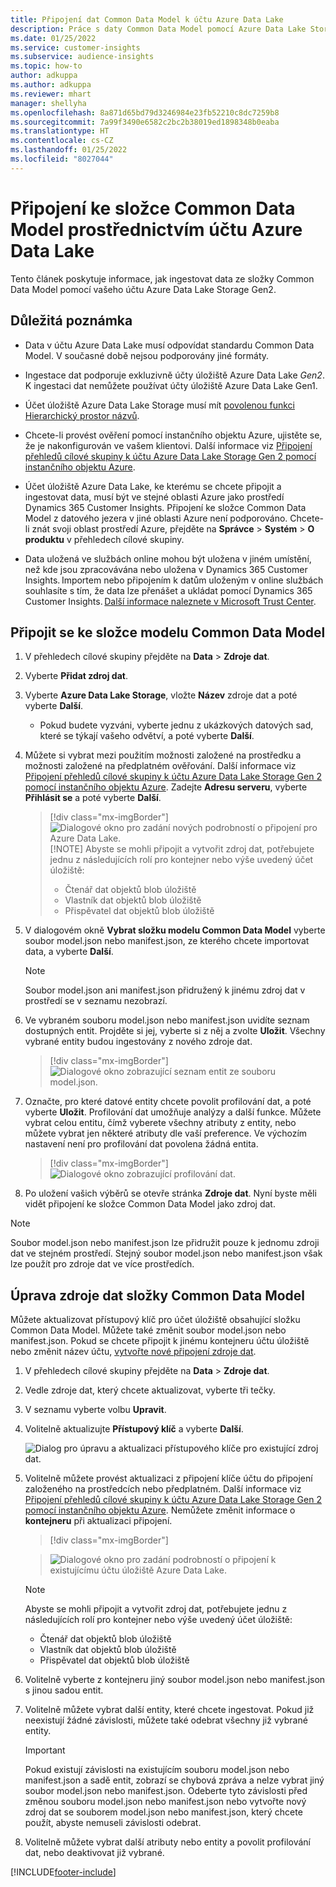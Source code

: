 ```yaml
---
title: Připojení dat Common Data Model k účtu Azure Data Lake
description: Práce s daty Common Data Model pomocí Azure Data Lake Storage.
ms.date: 01/25/2022
ms.service: customer-insights
ms.subservice: audience-insights
ms.topic: how-to
author: adkuppa
ms.author: adkuppa
ms.reviewer: mhart
manager: shellyha
ms.openlocfilehash: 8a871d65bd79d3246984e23fb52210c8dc7259b8
ms.sourcegitcommit: 7a99f3490e6582c2bc2b38019ed1898348b0eaba
ms.translationtype: HT
ms.contentlocale: cs-CZ
ms.lasthandoff: 01/25/2022
ms.locfileid: "8027044"
---
```

# <a name="connect-to-a-common-data-model-folder-using-an-azure-data-lake-account"></a>Připojení ke složce Common Data Model prostřednictvím účtu Azure Data Lake

Tento článek poskytuje informace, jak ingestovat data ze složky Common Data Model pomocí vašeho účtu Azure Data Lake Storage Gen2.

## <a name="important-considerations"></a>Důležitá poznámka

- Data v účtu Azure Data Lake musí odpovídat standardu Common Data Model. V současné době nejsou podporovány jiné formáty.

- Ingestace dat podporuje exkluzivně účty úložiště Azure Data Lake *Gen2*. K ingestaci dat nemůžete používat účty úložiště Azure Data Lake Gen1.

- Účet úložiště Azure Data Lake Storage musí mít [povolenou funkci Hierarchický prostor názvů](/azure/storage/blobs/data-lake-storage-namespace).

- Chcete-li provést ověření pomocí instančního objektu Azure, ujistěte se, že je nakonfigurován ve vašem klientovi. Další informace viz [Připojení přehledů cílové skupiny k účtu Azure Data Lake Storage Gen 2 pomocí instančního objektu Azure](connect-service-principal.md).

- Účet úložiště Azure Data Lake, ke kterému se chcete připojit a ingestovat data, musí být ve stejné oblasti Azure jako prostředí Dynamics 365 Customer Insights. Připojení ke složce Common Data Model z datového jezera v jiné oblasti Azure není podporováno. Chcete-li znát svoji oblast prostředí Azure, přejděte na **Správce** > **Systém** > **O produktu** v přehledech cílové skupiny.

- Data uložená ve službách online mohou být uložena v jiném umístění, než kde jsou zpracovávána nebo uložena v Dynamics 365 Customer Insights. Importem nebo připojením k datům uloženým v online službách souhlasíte s tím, že data lze přenášet a ukládat pomocí Dynamics 365 Customer Insights. [Další informace naleznete v Microsoft Trust Center](https://www.microsoft.com/trust-center).

## <a name="connect-to-a-common-data-model-folder"></a>Připojit se ke složce modelu Common Data Model

1. V přehledech cílové skupiny přejděte na **Data** > **Zdroje dat**.

1. Vyberte **Přidat zdroj dat**.

1. Vyberte **Azure Data Lake Storage**, vložte **Název** zdroje dat a poté vyberte **Další**.

   - Pokud budete vyzváni, vyberte jednu z ukázkových datových sad, které se týkají vašeho odvětví, a poté vyberte **Další**. 

1. Můžete si vybrat mezi použitím možnosti založené na prostředku a možnosti založené na předplatném ověřování. Další informace viz [Připojení přehledů cílové skupiny k účtu Azure Data Lake Storage Gen 2 pomocí instančního objektu Azure](connect-service-principal.md). Zadejte **Adresu serveru**, vyberte **Přihlásit se** a poté vyberte **Další**.
   > [!div class="mx-imgBorder"]
   > ![Dialogové okno pro zadání nových podrobností o připojení pro Azure Data Lake.](media/enter-new-storage-details.png)
   > [!NOTE]
   > Abyste se mohli připojit a vytvořit zdroj dat, potřebujete jednu z následujících rolí pro kontejner nebo výše uvedený účet úložiště:
   >  - Čtenář dat objektů blob úložiště
   >  - Vlastník dat objektů blob úložiště
   >  - Přispěvatel dat objektů blob úložiště

1. V dialogovém okně **Vybrat složku modelu Common Data Model** vyberte soubor model.json nebo manifest.json, ze kterého chcete importovat data, a vyberte **Další**.
   > [!NOTE]
   > Soubor model.json ani manifest.json přidružený k jinému zdroj dat v prostředí se v seznamu nezobrazí.

1. Ve vybraném souboru model.json nebo manifest.json uvidíte seznam dostupných entit. Projděte si jej, vyberte si z něj a zvolte **Uložit**. Všechny vybrané entity budou ingestovány z nového zdroje dat.
   > [!div class="mx-imgBorder"]
   > ![Dialogové okno zobrazující seznam entit ze souboru model.json.](media/review-entities.png)

8. Označte, pro které datové entity chcete povolit profilování dat, a poté vyberte **Uložit**. Profilování dat umožňuje analýzy a další funkce. Můžete vybrat celou entitu, čímž vyberete všechny atributy z entity, nebo můžete vybrat jen některé atributy dle vaší preference. Ve výchozím nastavení není pro profilování dat povolena žádná entita.
   > [!div class="mx-imgBorder"]
   > ![Dialogové okno zobrazující profilování dat.](media/dataprofiling-entities.png)

9. Po uložení vašich výběrů se otevře stránka **Zdroje dat**. Nyní byste měli vidět připojení ke složce Common Data Model jako zdroj dat.

> [!NOTE]
> Soubor model.json nebo manifest.json lze přidružit pouze k jednomu zdroji dat ve stejném prostředí. Stejný soubor model.json nebo manifest.json však lze použít pro zdroje dat ve více prostředích.

## <a name="edit-a-common-data-model-folder-data-source"></a>Úprava zdroje dat složky Common Data Model

Můžete aktualizovat přístupový klíč pro účet úložiště obsahující složku Common Data Model. Můžete také změnit soubor model.json nebo manifest.json. Pokud se chcete připojit k jinému kontejneru účtu úložiště nebo změnit název účtu, [vytvořte nové připojení zdroje dat](#connect-to-a-common-data-model-folder).

1. V přehledech cílové skupiny přejděte na **Data** > **Zdroje dat**.

2. Vedle zdroje dat, který chcete aktualizovat, vyberte tři tečky.

3. V seznamu vyberte volbu **Upravit**.

4. Volitelně aktualizujte **Přístupový klíč** a vyberte **Další**.

   ![Dialog pro úpravu a aktualizaci přístupového klíče pro existující zdroj dat.](media/edit-access-key.png)

5. Volitelně můžete provést aktualizaci z připojení klíče účtu do připojení založeného na prostředcích nebo předplatném. Další informace viz [Připojení přehledů cílové skupiny k účtu Azure Data Lake Storage Gen 2 pomocí instančního objektu Azure](connect-service-principal.md). Nemůžete změnit informace o **kontejneru** při aktualizaci připojení.
   > [!div class="mx-imgBorder"]

   > ![Dialogové okno pro zadání podrobností o připojení k existujícímu účtu úložiště Azure Data Lake.](media/enter-existing-storage-details.png)

   > [!NOTE]
   > Abyste se mohli připojit a vytvořit zdroj dat, potřebujete jednu z následujících rolí pro kontejner nebo výše uvedený účet úložiště:
   >  - Čtenář dat objektů blob úložiště
   >  - Vlastník dat objektů blob úložiště
   >  - Přispěvatel dat objektů blob úložiště


6. Volitelně vyberte z kontejneru jiný soubor model.json nebo manifest.json s jinou sadou entit.

7. Volitelně můžete vybrat další entity, které chcete ingestovat. Pokud již neexistují žádné závislosti, můžete také odebrat všechny již vybrané entity.

   > [!IMPORTANT]
   > Pokud existují závislosti na existujícím souboru model.json nebo manifest.json a sadě entit, zobrazí se chybová zpráva a nelze vybrat jiný soubor model.json nebo manifest.json. Odeberte tyto závislosti před změnou souboru model.json nebo manifest.json nebo vytvořte nový zdroj dat se souborem model.json nebo manifest.json, který chcete použít, abyste nemuseli závislosti odebrat.

8. Volitelně můžete vybrat další atributy nebo entity a povolit profilování dat, nebo deaktivovat již vybrané.   


[!INCLUDE[footer-include](../includes/footer-banner.md)]
